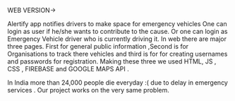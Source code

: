 WEB VERSION->

Alertify app notifies drivers to make space for emergency vehicles One can login as user if he/she wants to contribute to the cause. Or one can login as Emergency Vehicle driver who is currently driving it.
In web there are major three pages. First for general public information ,Second is for Organisations to track there vehicles and third is for for creating usernames and passwords for registration.
Making these three we used HTML, JS , CSS , FIREBASE and GOOGLE MAPS API .

In India more than 24,000 people die everyday :( due to delay in emergency services . Our project works on the very same problem.

